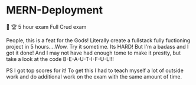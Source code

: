 # MERN-Deployment

🥋 🏆 5 hour exam Full Crud exam

People, this is a feat for the Gods! Literally create a fullstack fully fuctioning project in 5 hours....Wow. Try it sometime. Its HARD! But I'm a badass and I got it done! And I may not have had enough tome to make it prestty, but take a look at the code B-E-A-U-T-I-F-U-L!!! 


PS I got top scores for it! To get this I had to teach myself a lot of outside work and do additional work on the exam with the same amount of time. 
